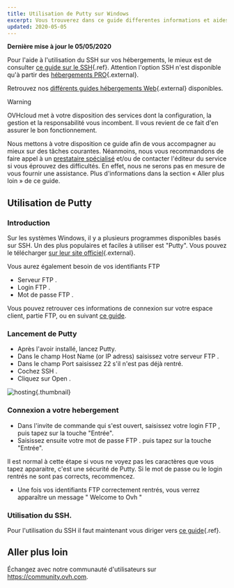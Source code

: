 ```yaml
---
title: Utilisation de Putty sur Windows
excerpt: Vous trouverez dans ce guide differentes informations et aides concernant l’installation de Putty sur Windows.
updated: 2020-05-05
---
```


**Dernière mise à jour le 05/05/2020**

Pour l'aide à l'utilisation du SSH sur vos hébergements, le mieux est de consulter [ce guide sur le SSH](../mutualise-le-ssh-sur-les-hebergements-mutualises/){.ref}. Attention l'option SSH n'est disponible qu'à partir des [hébergements PRO](https://www.ovhcloud.com/fr-ca/web-hosting/professional-offer/){.external}.

Retrouvez nos [différents guides hébergements Web](/products/web-cloud-hosting){.external} disponibles.

> [!warning]
>
> OVHcloud met à votre disposition des services dont la configuration, la gestion et la responsabilité vous incombent. Il vous revient de ce fait d'en assurer le bon fonctionnement.
> 
> Nous mettons à votre disposition ce guide afin de vous accompagner au mieux sur des tâches courantes. Néanmoins, nous vous recommandons de faire appel à un [prestataire spécialisé](https://partner.ovhcloud.com/fr-ca/) et/ou de contacter l'éditeur du service si vous éprouvez des difficultés. En effet, nous ne serons pas en mesure de vous fournir une assistance. Plus d'informations dans la section « Aller plus loin » de ce guide.
> 

## Utilisation de Putty

### Introduction
Sur les systèmes Windows, il y a plusieurs programmes disponibles basés sur SSH. Un des plus populaires et faciles à utiliser est "Putty". Vous pouvez le télécharger [sur leur site officiel](http://www.putty.org/){.external}.

Vous aurez également besoin de vos identifiants FTP

- Serveur FTP .
- Login FTP .
- Mot de passe FTP .

Vous pouvez retrouver ces informations de connexion sur votre espace client, partie FTP, ou en suivant [ce guide](/pages/web/hosting/ftp_connection).


### Lancement de Putty
- Après l'avoir installé, lancez Putty.
- Dans le champ Host Name (or IP adress) saisissez votre serveur FTP .
- Dans le champ Port saisissez 22 s'il n'est pas déjà rentré.
- Cochez SSH .
- Cliquez sur Open .


![hosting](images/3094.png){.thumbnail}


### Connexion a votre hebergement
- Dans l'invite de commande qui s'est ouvert, saisissez votre login FTP , puis tapez sur la touche "Entrée".
- Saisissez ensuite votre mot de passe FTP . puis tapez sur la touche "Entrée".

Il est normal à cette étape si vous ne voyez pas les caractères que vous tapez apparaitre, c'est une sécurité de Putty. Si le mot de passe ou le login rentrés ne sont pas corrects, recommencez.

- Une fois vos identifiants FTP correctement rentrés, vous verrez apparaître un message " Welcome to Ovh "


### Utilisation du SSH.
Pour l'utilisation du SSH il faut maintenant vous diriger vers [ce guide](/pages/web/hosting/ssh_on_webhosting){.ref}.

## Aller plus loin

Échangez avec notre communauté d'utilisateurs sur <https://community.ovh.com>.
